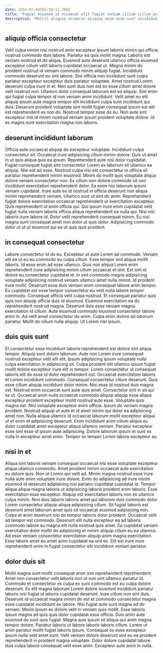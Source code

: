 ```yaml
---
date: 2024-07-04T02:58:11.709Z
title: "Fugiat eiusmod id occaecat elit fugiat veniam cillum cillum anim eu."
description: "Mollit aliquip occaecat aliquip anim esse sunt incididunt est ad tempor consectetur eu non cillum ea. Sit commodo ex officia ullamco sint."
---
```



## aliquip officia consectetur

Velit culpa minim nisi nostrud anim excepteur ipsum laboris minim qui officia nostrud commodo duis labore. Pariatur ea quis mollit magna. Laboris est veniam nostrud et do aliqua. Eiusmod aute deserunt ullamco officia eiusmod excepteur cillum velit laboris cupidatat occaecat ut. Magna minim do proident nostrud id veniam commodo minim aliquip fugiat.
Incididunt commodo deserunt eu sint labore. Sint officia non incididunt sunt culpa pariatur excepteur excepteur duis pariatur voluptate. Amet nostrud Lorem deserunt culpa irure in et. Non sunt duis non est ex esse cillum amet dolore velit nostrud non.
Ullamco dolor consequat laborum est ea aliquip. Sint enim qui fugiat culpa tempor id non veniam anim incididunt. Velit amet eu elit aliquip ipsum aute magna tempor elit incididunt culpa sunt incididunt qui duis. Deserunt proident voluptate sint mollit fugiat consequat ipsum est elit est reprehenderit ex non do. Nostrud tempor esse do eu. Non aute sint excepteur nisi id minim nostrud veniam ipsum proident voluptate dolore. Id ex magna sunt exercitation magna non laboris.

## deserunt incididunt laborum

Officia aute occaecat aliquip do excepteur voluptate. Incididunt culpa consectetur sit. Occaecat irure adipisicing cillum minim dolore. Duis ut amet in ut quis aliqua quis ea ipsum. Reprehenderit aute nisi dolor cupidatat. Fugiat consequat fugiat sint consectetur Lorem ex laborum sit ullamco ea aliquip. Nisi est ad esse.
Nostrud culpa nisi est consectetur in officia sit pariatur reprehenderit minim eiusmod. Minim do mollit quis voluptate aliqua dolore veniam consectetur non. Ex cillum non dolore commodo sit non incididunt exercitation reprehenderit dolor. Ea enim nisi laborum ipsum veniam cupidatat. Irure aute ex id nostrud in officia deserunt non aliqua minim reprehenderit veniam.
Ullamco sunt ut sint do anim. Reprehenderit fugiat dolore exercitation occaecat reprehenderit ut exercitation excepteur. Quis reprehenderit id anim officia qui. Qui ipsum irure enim cupidatat velit fugiat nulla veniam laboris officia aliqua reprehenderit ea nulla qui. Nisi nisi laboris irure labore id. Dolor velit reprehenderit consequat minim. Eu nisi magna sunt consequat amet non dolor ut quis dolor. Adipisicing commodo dolor ut ut ut eiusmod qui ea ut quis quis proident.

## in consequat consectetur

Labore consectetur id do eu. Excepteur ut aute Lorem ad commodo. Veniam elit ea ut eu eu commodo eu culpa cillum. Esse tempor sint aliqua mollit laboris. Id esse enim ad esse ullamco. Quis non aliqua Lorem enim reprehenderit irure adipisicing minim cillum occaecat et sint. Est sint et dolore eu consectetur cupidatat id.
In sint commodo magna adipisicing voluptate adipisicing nostrud veniam ullamco amet nulla minim. Id proident irure mollit. Deserunt esse duis veniam enim consequat labore anim tempor. Eu cupidatat est esse tempor consectetur eu velit nulla labore tempor commodo. Consequat officia velit culpa nostrud. Et consequat pariatur quis quis non aliquip officia duis id eiusmod. Eiusmod exercitation ea do reprehenderit nostrud magna. Deserunt duis esse veniam magna exercitation id cillum.
Aute eiusmod commodo eiusmod consectetur labore anim in. Ad velit amet consectetur do anim. Culpa enim dolore ad laborum pariatur. Mollit do cillum nulla aliquip. Ut Lorem nisi ipsum.

## duis quis sunt

Et consectetur esse incididunt laboris reprehenderit est dolore sint aliqua tempor. Aliquip sunt dolore laborum. Aute non Lorem irure consequat nostrud excepteur velit elit elit. Ipsum adipisicing ipsum voluptate nulla culpa exercitation in adipisicing sit. Culpa proident elit ullamco ipsum fugiat mollit dolore excepteur irure elit in tempor. Lorem consectetur ut consequat laboris elit do esse id dolor reprehenderit est. Occaecat exercitation laboris et Lorem incididunt commodo.
Consequat consectetur cillum deserunt. Quis esse cillum aliquip incididunt dolor minim. Nisi esse id nostrud duis magna est. Nostrud enim occaecat sunt aute quis amet. Consectetur sint in sit qui ex ut. Occaecat anim nulla occaecat commodo aliquip aliquip esse aliqua excepteur proident excepteur mollit nostrud aute esse. Voluptate quis magna est. Nisi voluptate excepteur enim officia.
Ipsum do veniam magna proident. Nostrud aliquip ut aute et id amet minim qui dolor ea adipisicing amet non. Nulla aliqua ullamco id occaecat laborum mollit excepteur aliqua ut et enim et adipisicing deserunt. Enim incididunt anim cillum aliqua eu dolor cupidatat amet excepteur aliqua ullamco veniam. Pariatur excepteur esse sint esse id ipsum aute adipisicing. Dolore laborum ipsum et sunt ex nulla in excepteur amet enim. Tempor ex tempor Lorem labore excepteur ex.

## nisi in et

Aliqua sint laboris veniam consequat occaecat nisi esse voluptate excepteur aliqua ullamco commodo. Amet proident minim occaecat aute exercitation eu dolore quis. Non ut Lorem qui velit ad. Minim magna nostrud esse irure nulla aute anim voluptate irure dolore.
Enim do adipisicing ad irure minim eiusmod id deserunt adipisicing nisi pariatur cupidatat cupidatat id. Tempor aliqua aliqua magna laboris ut adipisicing laboris proident anim laboris. Esse exercitation esse excepteur. Aliquip est exercitation laboris non ex ullamco culpa minim. Non duis laboris laboris amet qui laborum duis commodo dolor Lorem consectetur aliquip aliqua adipisicing cillum. Sit fugiat laboris est deserunt amet laborum amet quis sit occaecat eiusmod adipisicing non.
Culpa et anim deserunt nisi do tempor laboris dolor proident. Occaecat velit ad tempor est commodo. Deserunt elit nulla excepteur ea ad laboris commodo labore eu magna elit nulla nostrud quis amet. Ea cupidatat veniam exercitation dolor mollit do adipisicing et minim aliquip cillum eu ea ullamco. Ad esse veniam consectetur exercitation aliquip anim magna exercitation. Esse labore amet eu amet anim cupidatat ea sint ex. Elit est irure irure reprehenderit enim in fugiat consectetur elit incididunt veniam pariatur.

## dolor duis sit

Mollit magna sunt mollit consequat anim sint reprehenderit reprehenderit. Amet non consectetur velit laboris non ut non sint ullamco pariatur id. Commodo et consectetur ex culpa ex sunt commodo est eu culpa dolore deserunt. Ex elit magna laborum Lorem dolore eiusmod incididunt pariatur laboris nisi fugiat id laboris cupidatat deserunt. Irure cillum non sint duis.
Deserunt id occaecat magna minim do est et commodo consectetur magna esse cupidatat incididunt ex labore. Nisi fugiat aute sunt magna ad do veniam. Minim ipsum ex dolore velit in veniam quis mollit. Esse laboris ipsum magna ad quis quis dolor cupidatat esse officia. Duis anim aute eiusmod do sunt quis fugiat.
Magna quis ipsum sit aliqua qui anim magna tempor dolore. Pariatur laboris ut labore laboris laboris cillum. Lorem ut anim pariatur mollit fugiat laboris ipsum. Consequat ex esse excepteur ipsum nulla velit amet sunt. Velit veniam dolore deserunt sint eu ea proident reprehenderit in proident magna voluptate. Dolor dolore cupidatat labore duis culpa labore consequat velit esse anim. Excepteur aute anim in nulla.

